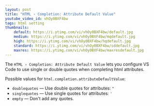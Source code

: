 ```yaml
---
layout: post
title: "HTML › Completion: Attribute Default Value"
youtube_video_id: vhOy0BXF4bw
tags: html setting
thumbnails:
    default: https://i.ytimg.com/vi/vhOy0BXF4bw/default.jpg
    medium: https://i.ytimg.com/vi/vhOy0BXF4bw/mqdefault.jpg
    high: https://i.ytimg.com/vi/vhOy0BXF4bw/hqdefault.jpg
    standard: https://i.ytimg.com/vi/vhOy0BXF4bw/sddefault.jpg
    maxres: https://i.ytimg.com/vi/vhOy0BXF4bw/maxresdefault.jpg
---
```


The `HTML › Completion: Attribute Default Value` lets you configure VS Code to use single or double quotes when completing html attributes.

Possible values for `html.completion.attributeDefaultValue`:

- `doublequotes` — Use double quotes for attributes: `"` 
- `singlequotes` — Use single quotes for attributes: `'` 
- `empty` — Don't add any quotes.